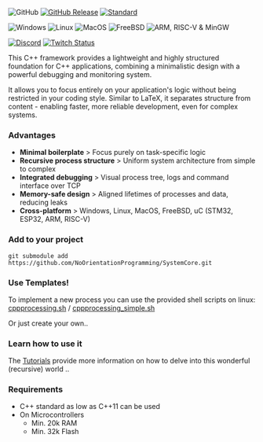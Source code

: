 
<h2 id="processing-start" style="display:none;"></h2>

![GitHub](https://img.shields.io/github/license/NoOrientationProgramming/SystemCore?style=plastic&color=blue)
[![GitHub Release](https://img.shields.io/github/v/release/NoOrientationProgramming/SystemCore?color=blue&style=plastic)](https://github.com/NoOrientationProgramming/SystemCore/releases)
[![Standard](https://img.shields.io/badge/standard-C%2B%2B11-blue.svg?style=plastic&logo=c%2B%2B)](https://en.wikipedia.org/wiki/C%2B%2B#Standardization)

![Windows](https://img.shields.io/github/actions/workflow/status/NoOrientationProgramming/code-orb/windows.yml?style=plastic&logo=github&label=Windows)
![Linux](https://img.shields.io/github/actions/workflow/status/NoOrientationProgramming/code-orb/linux.yml?style=plastic&logo=linux&logoColor=white&label=Linux)
![MacOS](https://img.shields.io/github/actions/workflow/status/NoOrientationProgramming/code-orb/macos.yml?style=plastic&logo=apple&label=MacOS)
![FreeBSD](https://img.shields.io/github/actions/workflow/status/NoOrientationProgramming/code-orb/freebsd.yml?style=plastic&logo=freebsd&label=FreeBSD)
![ARM, RISC-V & MinGW](https://img.shields.io/github/actions/workflow/status/NoOrientationProgramming/code-orb/cross.yml?style=plastic&logo=gnu&label=ARM%2C%20RISC-V%20%26%20MinGW)

[![Discord](https://img.shields.io/discord/960639692213190719?style=plastic&color=purple&logo=discord)](https://discord.gg/FBVKJTaY)
[![Twitch Status](https://img.shields.io/twitch/status/Naegolus?label=twitch.tv%2FNaegolus&logo=Twitch&logoColor=%2300ff00&style=plastic&color=purple)](https://twitch.tv/Naegolus)

This C++ framework provides a lightweight and highly structured foundation for C++ applications, combining a minimalistic design with a powerful debugging and monitoring system.

It allows you to focus entirely on your application's logic without being restricted in your coding style. Similar to LaTeX, it separates structure from content - enabling faster, more reliable development, even for complex systems.

### Advantages

- **Minimal boilerplate** > Focus purely on task-specific logic
- **Recursive process structure** > Uniform system architecture from simple to complex
- **Integrated debugging** > Visual process tree, logs and command interface over TCP
- **Memory-safe design** > Aligned lifetimes of processes and data, reducing leaks
- **Cross-platform** > Windows, Linux, MacOS, FreeBSD, uC (STM32, ESP32, ARM, RISC-V)

### Add to your project

`git submodule add https://github.com/NoOrientationProgramming/SystemCore.git`

### Use Templates!

To implement a new process you can use the provided shell scripts on linux: [cppprocessing.sh](https://github.com/NoOrientationProgramming/SystemCore/blob/main/tools/cppprocessing.sh) / [cppprocessing_simple.sh](https://github.com/NoOrientationProgramming/SystemCore/blob/main/tools/cppprocessing_simple.sh)

Or just create your own..

### Learn how to use it

The [Tutorials](https://github.com/NoOrientationProgramming/NopTutorials) provide more information on how to delve into this wonderful (recursive) world ..

### Requirements

- C++ standard as low as C++11 can be used
- On Microcontrollers
  - Min. 20k RAM
  - Min. 32k Flash
